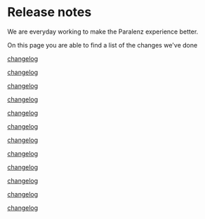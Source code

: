 # Release notes
We are everyday working to make the Paralenz experience better.

On this page you are able to find a list of the changes we've done

[changelog](changes/v3.1.0.md ':include :type=markdown')

[changelog](changes/v3.0.0.md ':include :type=markdown')

[changelog](changes/v2.18.0.md ':include :type=markdown')

[changelog](changes/v2.17.0.md ':include :type=markdown')

[changelog](changes/v2.15.3.md ':include :type=markdown')

[changelog](changes/v2.15.2.md ':include :type=markdown')

[changelog](changes/v2.15.1.md ':include :type=markdown')

[changelog](changes/v2.15.0.md ':include :type=markdown')

[changelog](changes/v2.14.0.md ':include :type=markdown')

[changelog](changes/v2.13.2.md ':include :type=markdown')

[changelog](changes/v2.13.1.md ':include :type=markdown')

[changelog](changes/v2.13.0.md ':include :type=markdown')
